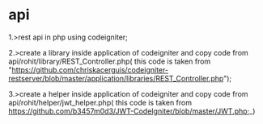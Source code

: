 # api

1.>rest api in php using codeigniter;

2.>create  a library inside application of codeigniter and copy code from api/rohit/library/REST_Controller.php( this code is taken from "https://github.com/chriskacerguis/codeigniter-restserver/blob/master/application/libraries/REST_Controller.php");

3.>create a helper inside application of codeigniter and copy code from api/rohit/helper/jwt_helper.php( this code is taken from https://github.com/b3457m0d3/JWT-CodeIgniter/blob/master/JWT.php;_)
